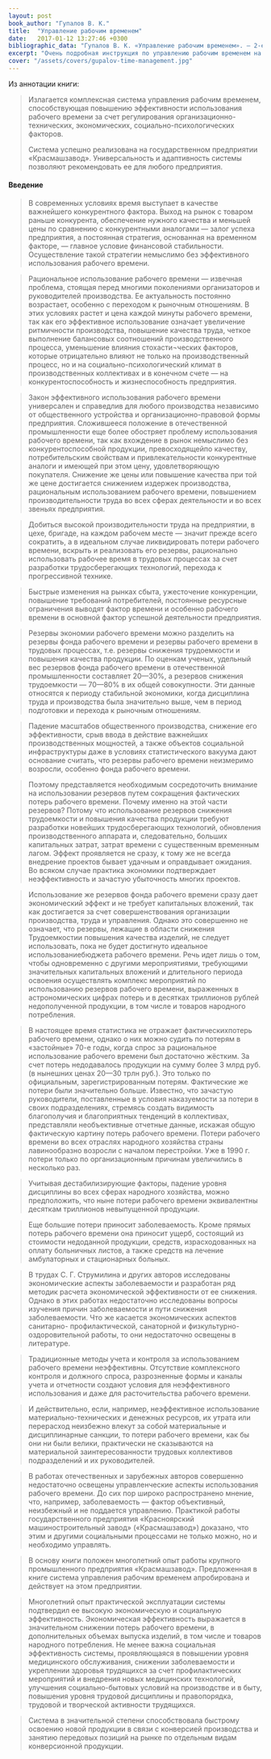 ```yaml
---
layout: post
book_author: "Гупалов В. К."
title:  "Управление рабочим временем"
date:   2017-01-12 13:27:46 +0300
bibliographic_data: "Гупалов В. К. «Управление рабочим временем». — 2-е изд., перераб. и доп. — М.: Финансы и статистика, 1998. — 240 с."
excerpt: "Очень подробная инструкция по управлению рабочим временем на предприятии. Для хозяйственных руководителей, экономистов, социологов, специалистов по управлению персоналом."
cover: "/assets/covers/gupalov-time-management.jpg"
---
```


Из аннотации книги:

> Излагается комплексная система управления рабочим временем, способствующая повышению эффективности использования рабочего времени за счет регулирования организационно-технических, экономических, социально-психологических факторов.
>
> Система успешно реализована на государственном предприятии «Красмашзавод». Универсальность и адаптивность системы позволяют рекомендовать ее для любого предприятия.

#### Введение

> В современных условиях время выступает в качестве важнейшего конкурентного фактора. Выход на рынок с товаром раньше конкурента, обеспечение нужного качества и меньшей цены по сравнению с конкурентными аналогами — залог успеха предприятия, а постоянная стратегия, основанная на временном факторе, — главное условие финансовой стабильности. Осуществление такой стратегии немыслимо без эффективного использования рабочего времени.

> Рациональное использование рабочего времени — извечная проблема, стоящая перед многими поколениями организаторов и руководителей производства. Ее актуальность постоянно возрастает, особенно с переходом к рыночным отношениям. В этих условиях растет и цена каждой минуты рабочего времени, так как его эффективное использование означает увеличение ритмичности производства, повышение качества труда, четкое выполнение балансовых соотношений производственного процесса, уменьшение влияния стохасти¬ческих факторов, которые отрицательно влияют не только на производственный процесс, но и на социально-психологический климат в производственных коллективах и в конечном счете — на конкурентоспособность и жизнеспособность предприятия.

> Закон эффективного использования рабочего времени универсален и справедлив для любого производства независимо от общественного устройства и организационно-правовой формы предприятия. Сложившееся положение в отечественной промышленности еще более обостряет проблему использования рабочего времени, так как вхождение в рынок немыслимо без конкурентоспособной продукции, превосходящейпо качеству, потребительским свойствам и привлекательности конкурентные аналоги и имеющей при этом цену, удовлетворяющую покупателя. Снижение же цены или повышение качества при той же цене достигается снижением издержек производства, рациональным использованием рабочего времени, повышением производительности труда во всех сферах деятельности и во всех звеньях предприятия.

> Добиться высокой производительности труда на предприятии, в цехе, бригаде, на каждом рабочем месте — значит прежде всего сократить, а в идеальном случае ликвидировать потери рабочего времени, вскрыть и реализовать его резервы, рационально использовать рабочее время в трудовых процессах за счет разработки трудосберегающих технологий, перехода к прогрессивной технике.

> Быстрые изменения на рынках сбыта, ужесточение конкуренции, повышение требований потребителей, постоянные ресурсные ограничения выводят фактор времени и особенно рабочего времени в основной фактор успешной деятельности предприятия.

> Резервы экономии рабочего времени можно разделить на резервы фонда рабочего времени и резервы рабочего времени в трудовых процессах, т.е. резервы снижения трудоемкости и повышения качества продукции. По оценкам ученых, удельный вес резервов фонда рабочего времени в отечественной промышленности составляет 20—30%, а резервов снижения трудоемкости — 70—80% в их общей совокупности. Эти данные относятся к периоду стабильной экономики, когда дисциплина труда и производства была значительно выше, чем в период подготовки и перехода к рыночным отношениям.

> Падение масштабов общественного производства, снижение его эффективности, срыв ввода в действие важнейших производственных мощностей, а также объектов социальной инфраструктуры даже в условиях статистического вакуума дают основание считать, что резервы рабочего времени неизмеримо возросли, особенно фонда рабочего времени.

> Поэтому представляется необходимым сосредоточить внимание на использовании резервов путем сокращения фактических потерь рабочего времени. Почему именно на этой части резервов? Потому что использование резервов снижения трудоемкости и повышения качества продукции требуют разработки новейших трудосберегающих технологий, обновления производственного аппарата и, следовательно, больших капитальных затрат, затрат времени с существенным временным лагом. Эффект проявляется не сразу, к тому же не всегда внедрение проектов бывает удачным и оправдывает ожидания. Во всяком случае практика экономики подтверждает неэффективность и зачастую убыточность многих проектов.

> Использование же резервов фонда рабочего времени сразу дает экономический эффект и не требует капитальных вложений, так как достигается за счет совершенствования организации производства, труда и управления. Однако это совершенно не означает, что резервы, лежащие в области снижения Трудоемкостии повышения качества изделий, не следует использовать, пока не будет достигнуто идеальное использованиебюджета рабочего времени. Речь идет лишь о том, чтобы одновременно с другими мероприятиями, требующими значительных капитальных вложений и длительного периода освоения осуществлять комплекс мероприятий по использованию резервов рабочего времени, выраженных в астрономических цифрах потерь и в десятках триллионов рублей недополученной продукции, в том числе и товаров народного потребления.

> В настоящее время статистика не отражает фактическихпотерь рабочего времени, однако о них можно судить по потерям в «застойные» 70-е годы, когда спрос за рациональное использование рабочего времени был достаточно жёстким. За счет потерь недодавалось продукции на сумму более 3 млрд руб. (в нынешних ценах 20—30 трлн руб.). Это только по официальным, зарегистрированным потерям. Фактические же потери были значительно больше. Известно, что зачастую руководители, поставленные в условия наказуемости за потери в своих подразделениях, стремясь создать видимость благополучия и благоприятных тенденций в коллективах, представляли необъективные отчетные данные, искажая общую фактическую картину потерь рабочего времени. Потери рабочего времени во всех отраслях народного хозяйства страны лавинообразно возросли с началом перестройки. Уже в 1990 г. потери только по организационным причинам увеличились в несколько раз.

> Учитывая дестабилизирующие факторы, падение уровня дисциплины во всех сферах народного хозяйства, можно предположить, что ныне потери рабочего времени эквивалентны десяткам триллионов невыпущенной продукции.

> Еще большие потери приносит заболеваемость. Кроме прямых потерь рабочего времени она приносит ущерб, состоящий из стоимости недоданной продукции, средств, израсходованных на оплату больничных листов, а также средств на лечение амбулаторных и стационарных больных.

> В трудах С. Г. Струмилина и других авторов исследованы экономические аспекты заболеваемости и разработан ряд методик расчета экономической эффективности от ее снижения. Однако в этих работах недостаточно исследованы вопросы изучения причин заболеваемости и пути снижения заболеваемости. Что же касается экономических аспектов санитарно- профилактической, санаторной и физкультурно-оздоровительной работы, то они недостаточно освещены в литературе.

> Традиционные методы учета и контроля за использованием рабочего времени неэффективны. Отсутствие комплексного контроля и должного спроса, разрозненные формы и каналы учета и отчетности создают условия для неэффективного использования и даже для расточительства рабочего времени.

> И действительно, если, например, неэффективное использование материально-технических и денежных ресурсов, их утрата или перерасход неизбежно влекут за собой материальные и дисциплинарные санкции, то потери рабочего времени, как бы они ни были велики, практически не сказываются на материальной заинтересованности трудовых коллективов подразделений и их руководителей.

> В работах отечественных и зарубежных авторов совершенно недостаточно освещены управленческие аспекты использования рабочего времени. До сих пор широко распространено мнение, что, например, заболеваемость — фактор объективный, неизбежный и не поддается управлению. Практикой работы государственного предприятия «Красноярский машиностроительный завод» («Красмашзавод») доказано, что этим и другими социальными процессами не только можно, но и необходимо управлять.

> В основу книги положен многолетний опыт работы крупного промышленного предприятия «Красмашзавод». Предложенная в книге система управления рабочим временем апробирована и действует на этом предприятии.

> Многолетний опыт практической эксплуатации системы подтвердил ее высокую экономическую и социальную эффективность. Экономическая эффективность выражается в значительном снижении потерь рабочего времени, в дополнительных объемах выпуска изделий, в том числе и товаров народного потребления. Не менее важна социальная эффективность системы, проявляющаяся в повышении уровня медицинского обслуживания, снижении заболеваемости и укреплении здоровья трудящихся за счет профилактических мероприятий и внедрения новых медицинских технологий, улучшения социально-бытовых условий на производстве и в быту, повышения уровня трудовой дисциплины и правопорядка, трудовой и творческой активности трудящихся.

> Система в значительной степени способствовала быстрому освоению новой продукции в связи с конверсией производства и занятию передовых позиций на рынке по отдельным видам конверсионной продукции.

